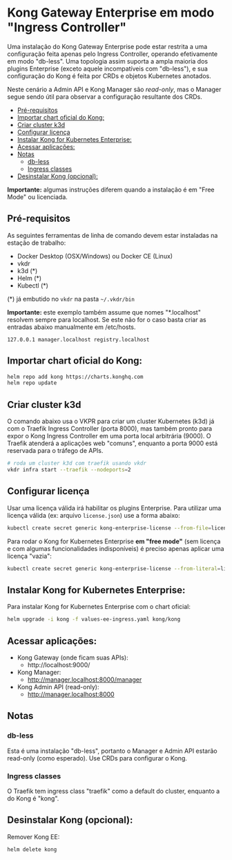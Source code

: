# Kong Gateway Enterprise em modo "Ingress Controller" <!-- omit in toc -->

Uma instalação do Kong Gateway Enterprise pode estar restrita a uma configuração feita apenas pelo Ingress Controller, operando efetivamente em modo "db-less". Uma topologia assim suporta a ampla maioria dos plugins Enterprise (exceto aquele incompatíveis com "db-less"), e sua configuração do Kong é feita por CRDs e objetos Kubernetes anotados.

Neste cenário a Admin API e Kong Manager são *read-only*, mas o Manager segue sendo útil para observar a configuração resultante dos CRDs.

- [Pré-requisitos](#pré-requisitos)
- [Importar chart oficial do Kong:](#importar-chart-oficial-do-kong)
- [Criar cluster k3d](#criar-cluster-k3d)
- [Configurar licença](#configurar-licença)
- [Instalar Kong for Kubernetes Enterprise:](#instalar-kong-for-kubernetes-enterprise)
- [Acessar aplicações:](#acessar-aplicações)
- [Notas](#notas)
  - [db-less](#db-less)
  - [Ingress classes](#ingress-classes)
- [Desinstalar Kong (opcional):](#desinstalar-kong-opcional)

**Importante:** algumas instruções diferem quando a instalação é em "Free Mode" ou licenciada.

## Pré-requisitos

As seguintes ferramentas de linha de comando devem estar instaladas na estação de trabalho:

- Docker Desktop (OSX/Windows) ou Docker CE (Linux)
- vkdr
- k3d (*)
- Helm (*)
- Kubectl (*)

(*) já embutido no `vkdr` na pasta `~/.vkdr/bin`

**Importante:** este exemplo também assume que nomes "*.localhost" resolvem sempre para localhost. Se este não for o caso basta criar as entradas abaixo manualmente em /etc/hosts.

```
127.0.0.1 manager.localhost registry.localhost
```

## Importar chart oficial do Kong:

```sh
helm repo add kong https://charts.konghq.com
helm repo update
```

## Criar cluster k3d

O comando abaixo usa o VKPR para criar um cluster Kubernetes (k3d) já com o Traefik Ingress Controller (porta 8000), mas também pronto para expor o Kong Ingress Controller em uma porta local arbitrária (9000). O Traefik atenderá a aplicações web "comuns", enquanto a porta 9000 está reservada para o tráfego de APIs. 

```sh
# roda um cluster k3d com traefik usando vkdr
vkdr infra start --traefik --nodeports=2
```

## Configurar licença

Usar uma licença válida irá habilitar os plugins Enterprise. Para utilizar uma licença válida (ex: arquivo `license.json`) use a forma abaixo:

```sh
kubectl create secret generic kong-enterprise-license --from-file=license=./license.json
```

Para rodar o Kong for Kubernetes Enterprise **em "free mode"** (sem licença e com algumas funcionalidades indisponíveis) é preciso apenas aplicar uma licença "vazia":

```sh
kubectl create secret generic kong-enterprise-license --from-literal=license=
```

## Instalar Kong for Kubernetes Enterprise:

Para instalar Kong for Kubernetes Enterprise com o chart oficial:

```sh
helm upgrade -i kong -f values-ee-ingress.yaml kong/kong
```

## Acessar aplicações:

* Kong Gateway (onde ficam suas APIs):
  * http://localhost:9000/
* Kong Manager:
  * http://manager.localhost:8000/manager
* Kong Admin API (read-only):
  * http://manager.localhost:8000

## Notas

### db-less

Esta é uma instalação "db-less", portanto o Manager e Admin API estarão read-only (como esperado). Use CRDs para configurar o Kong.

### Ingress classes

O Traefik tem ingress class "traefik" como a default do cluster, enquanto a do Kong é "kong".

## Desinstalar Kong (opcional):

Remover Kong EE:

```sh
helm delete kong
```
